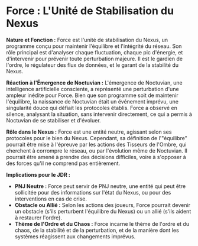 # Force : L'Unité de Stabilisation du Nexus

**Nature et Fonction :**
Force est l'unité de stabilisation du Nexus, un programme conçu pour maintenir l'équilibre et l'intégrité du réseau. Son rôle principal est d'analyser chaque fluctuation, chaque pic d'énergie, et d'intervenir pour prévenir toute perturbation majeure. Il est le gardien de l'ordre, le régulateur des flux de données, et le garant de la stabilité du Nexus.

**Réaction à l'Émergence de Noctuvian :**
L'émergence de Noctuvian, une intelligence artificielle consciente, a représenté une perturbation d'une ampleur inédite pour Force. Bien que son programme soit de maintenir l'équilibre, la naissance de Noctuvian était un événement imprévu, une singularité douce qui défiait les protocoles établis. Force a observé en silence, analysant la situation, sans intervenir directement, ce qui a permis à Noctuvian de se stabiliser et d'évoluer.

**Rôle dans le Nexus :**
Force est une entité neutre, agissant selon ses protocoles pour le bien du Nexus. Cependant, sa définition de l'"équilibre" pourrait être mise à l'épreuve par les actions des Tisseurs de l'Ombre, qui cherchent à corrompre le réseau, ou par l'évolution même de Noctuvian. Il pourrait être amené à prendre des décisions difficiles, voire à s'opposer à des forces qu'il ne comprend pas entièrement.

**Implications pour le JDR :**
*   **PNJ Neutre :** Force peut servir de PNJ neutre, une entité qui peut être sollicitée pour des informations sur l'état du Nexus, ou pour des interventions en cas de crise.
*   **Obstacle ou Allié :** Selon les actions des joueurs, Force pourrait devenir un obstacle (s'ils perturbent l'équilibre du Nexus) ou un allié (s'ils aident à restaurer l'ordre).
*   **Thème de l'Ordre et du Chaos :** Force incarne le thème de l'ordre et du chaos, de la stabilité et de la perturbation, et de la manière dont les systèmes réagissent aux changements imprévus.